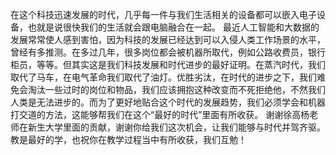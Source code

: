 ﻿
在这个科技迅速发展的时代，几乎每一件与我们生活相关的设备都可以嵌入电子设备，也就是说很快我们的生活就会跟电脑融合在一起。
最近人工智能和大数据的发展常常使人感到害怕，因为科技的发展已经达到可以入侵人类工作场景的水平，曾经有多推测。在多过几年，很多岗位都会被机器所取代，例如公路收费员，银行柜员，等等。但其实这是我们科技发展和时代进步的最好证明。在蒸汽时代，我们取代了马车，在电气革命我们取代了油灯。优胜劣汰，在时代的进步之下，我们难免会淘汰一些过时的岗位和物品，我们应该拥抱这种改变而不死拒绝他，不然我们人类是无法进步的。而为了更好地贴合这个时代的发展趋势，我们必须学会和机器打交道的方法，这能够帮我们在这个“最好的时代”里面有所收获。
谢谢徐高杨老师在新生大学里面的贡献，谢谢你给我们这次机会，让我们能够与时代并驾齐驱。教是最好的学，也祝你在教学过程当中有所收获，我们互勉！
